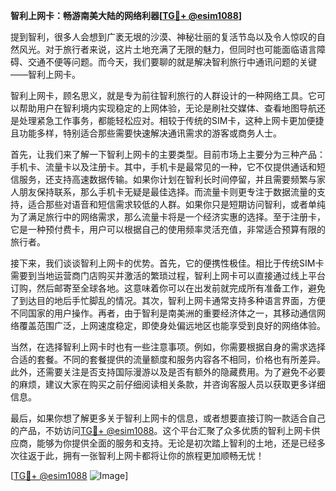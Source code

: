 **智利上网卡：畅游南美大陆的网络利器[[TG💪+ @esim1088](https://t.me/s/esim1088)]**

提到智利，很多人会想到广袤无垠的沙漠、神秘壮丽的复活节岛以及令人惊叹的自然风光。对于旅行者来说，这片土地充满了无限的魅力，但同时也可能面临语言障碍、交通不便等问题。而今天，我们要聊的就是解决智利旅行中通讯问题的关键——智利上网卡。

智利上网卡，顾名思义，就是专为前往智利旅行的人群设计的一种网络工具。它可以帮助用户在智利境内实现稳定的上网体验，无论是刷社交媒体、查看地图导航还是处理紧急工作事务，都能轻松应对。相较于传统的SIM卡，这种上网卡更加便捷且功能多样，特别适合那些需要快速解决通讯需求的游客或商务人士。

首先，让我们来了解一下智利上网卡的主要类型。目前市场上主要分为三种产品：手机卡、流量卡以及注册卡。其中，手机卡是最常见的一种，它不仅提供通话和短信服务，还支持高速数据传输。如果你计划在智利长时间停留，并且需要频繁与家人朋友保持联系，那么手机卡无疑是最佳选择。而流量卡则更专注于数据流量的支持，适合那些对语音和短信需求较低的人群。如果你只是短期访问智利，或者单纯为了满足旅行中的网络需求，那么流量卡将是一个经济实惠的选择。至于注册卡，它是一种预付费卡，用户可以根据自己的使用频率灵活充值，非常适合预算有限的旅行者。

接下来，我们谈谈智利上网卡的优势。首先，它的便携性极佳。相比于传统SIM卡需要到当地运营商门店购买并激活的繁琐过程，智利上网卡可以直接通过线上平台订购，然后邮寄至全球各地。这意味着你可以在出发前就完成所有准备工作，避免了到达目的地后手忙脚乱的情况。其次，智利上网卡通常支持多种语言界面，方便不同国家的用户操作。再者，由于智利是南美洲的重要经济体之一，其移动通信网络覆盖范围广泛，上网速度稳定，即使身处偏远地区也能享受到良好的网络体验。

当然，在选择智利上网卡时也有一些注意事项。例如，你需要根据自身的需求选择合适的套餐。不同的套餐提供的流量额度和服务内容各不相同，价格也有所差异。此外，还需要关注是否支持国际漫游以及是否有额外的隐藏费用。为了避免不必要的麻烦，建议大家在购买之前仔细阅读相关条款，并咨询客服人员以获取更多详细信息。

最后，如果你想了解更多关于智利上网卡的信息，或者想要直接订购一款适合自己的产品，不妨访问[TG💪+ @esim1088](https://t.me/s/esim1088)。这个平台汇聚了众多优质的智利上网卡供应商，能够为你提供全面的服务和支持。无论是初次踏上智利的土地，还是已经多次往返于此，拥有一张智利上网卡都将让你的旅程更加顺畅无忧！

[[TG💪+ @esim1088](https://t.me/s/esim1088) ![Image](https://i.postimg.cc/4NQfJmqS/Snipaste-2025-05-13-00-14-12.png)]